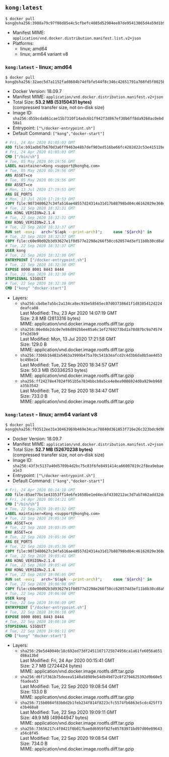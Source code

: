 ## `kong:latest`

```console
$ docker pull kong@sha256:3988a79c97f08d85e4c5cfbefc4085d52904ee87de95413865d4a59d1b944f3c
```

-	Manifest MIME: `application/vnd.docker.distribution.manifest.list.v2+json`
-	Platforms:
	-	linux; amd64
	-	linux; arm64 variant v8

### `kong:latest` - linux; amd64

```console
$ docker pull kong@sha256:32aec5d7a1152fad8604b74dfbfe544f8c346c42651791a768fd5f0025bc59b1
```

-	Docker Version: 18.09.7
-	Manifest MIME: `application/vnd.docker.distribution.manifest.v2+json`
-	Total Size: **53.2 MB (53150431 bytes)**  
	(compressed transfer size, not on-disk size)
-	Image ID: `sha256:d55bcda861cae15b7310f14adc6b1f942f3d867ef30b6ff8da9268ac0ebd58a1`
-	Entrypoint: `["\/docker-entrypoint.sh"]`
-	Default Command: `["kong","docker-start"]`

```dockerfile
# Fri, 24 Apr 2020 01:05:03 GMT
ADD file:b91adb67b670d3a6ff9463e48b7def903ed516be66fc4282d22c53e41512be49 in / 
# Fri, 24 Apr 2020 01:05:03 GMT
CMD ["/bin/sh"]
# Tue, 05 May 2020 00:19:56 GMT
LABEL maintainer=Kong <support@konghq.com>
# Tue, 05 May 2020 00:19:56 GMT
ARG ASSET=ce
# Tue, 05 May 2020 00:19:56 GMT
ENV ASSET=ce
# Mon, 13 Jul 2020 17:19:53 GMT
ARG EE_PORTS
# Mon, 13 Jul 2020 17:19:53 GMT
COPY file:9073480627c34fa516ae48557d24314a31d17b88798bd04c46162029e368d39c in /tmp/kong.tar.gz 
# Tue, 22 Sep 2020 18:32:31 GMT
ARG KONG_VERSION=2.1.4
# Tue, 22 Sep 2020 18:32:31 GMT
ENV KONG_VERSION=2.1.4
# Tue, 22 Sep 2020 18:32:37 GMT
RUN set -eux; 	arch="$(apk --print-arch)"; 	case "${arch}" in 		x86_64) arch='amd64'; KONG_SHA256='760cea1f7a058be6000e14dfecfeb73cc79245f696f18e0fcf0825935b944ab3' ;; 		aarch64) arch='arm64'; KONG_SHA256='08038f49f162ab5edc357d7712e90241f6571027cb8741b15ba0c951653764c2' ;; 	esac;     if [ "$ASSET" = "ce" ] ; then         apk add --no-cache --virtual .build-deps curl wget tar ca-certificates &&         curl -fL "https://bintray.com/kong/kong-alpine-tar/download_file?file_path=kong-$KONG_VERSION.$arch.apk.tar.gz" -o /tmp/kong.tar.gz &&         echo "$KONG_SHA256  /tmp/kong.tar.gz" | sha256sum -c -;         apk del .build-deps;     fi;     mkdir /kong; 	tar -C /kong -xzf /tmp/kong.tar.gz && 	mv /kong/usr/local/* /usr/local && 	mv /kong/etc/* /etc && 	rm -rf /kong && 	apk add --no-cache libstdc++ libgcc openssl pcre perl tzdata libcap zip bash zlib zlib-dev git ca-certificates && 	adduser -S kong && 	mkdir -p "/usr/local/kong" && 	chown -R kong:0 /usr/local/kong && 	chown kong:0 /usr/local/bin/kong && 	chmod -R g=u /usr/local/kong && 	rm -rf /tmp/kong.tar.gz &&   if [ "$ASSET" = "ce" ] ; then     kong version ;   fi;
# Tue, 22 Sep 2020 18:32:37 GMT
COPY file:c60e90d02b3d93627e1f0d577e2298e266f50cc620574d3ef11b8b30cd8a906c in /docker-entrypoint.sh 
# Tue, 22 Sep 2020 18:32:37 GMT
USER kong
# Tue, 22 Sep 2020 18:32:38 GMT
ENTRYPOINT ["/docker-entrypoint.sh"]
# Tue, 22 Sep 2020 18:32:38 GMT
EXPOSE 8000 8001 8443 8444
# Tue, 22 Sep 2020 18:32:38 GMT
STOPSIGNAL SIGQUIT
# Tue, 22 Sep 2020 18:32:38 GMT
CMD ["kong" "docker-start"]
```

-	Layers:
	-	`sha256:cbdbe7a5bc2a134ca8ec91be58565ec07d037386d1f1d8385412d224deafca08`  
		Last Modified: Thu, 23 Apr 2020 14:07:19 GMT  
		Size: 2.8 MB (2813316 bytes)  
		MIME: application/vnd.docker.image.rootfs.diff.tar.gzip
	-	`sha256:86e0de2dc0e7e86d092bbee85a6c1ef2769273bd1a78d87bc9a745745fe2d3b9`  
		Last Modified: Mon, 13 Jul 2020 17:21:58 GMT  
		Size: 129.0 B  
		MIME: application/vnd.docker.image.rootfs.diff.tar.gzip
	-	`sha256:7306b16482a5463a3999b475a70c541b3eafcd2c4d3b6da8b5ae4d53bc49be14`  
		Last Modified: Tue, 22 Sep 2020 18:34:57 GMT  
		Size: 50.3 MB (50336253 bytes)  
		MIME: application/vnd.docker.image.rootfs.diff.tar.gzip
	-	`sha256:ff24278e47024f951b5e7834bbcb0a5ce4e0ea9086924d0a929eb960a35b3542`  
		Last Modified: Tue, 22 Sep 2020 18:34:47 GMT  
		Size: 733.0 B  
		MIME: application/vnd.docker.image.rootfs.diff.tar.gzip

### `kong:latest` - linux; arm64 variant v8

```console
$ docker pull kong@sha256:f93512ee31e30463969b469e34cac78840d361853f716e26c323bdc9d98ee067
```

-	Docker Version: 18.09.7
-	Manifest MIME: `application/vnd.docker.distribution.manifest.v2+json`
-	Total Size: **52.7 MB (52670238 bytes)**  
	(compressed transfer size, not on-disk size)
-	Image ID: `sha256:43f3c5137a40d5709b4d2bc75c83f6fe8491414ca66007819c2f8ea9ebaea1e3`
-	Entrypoint: `["\/docker-entrypoint.sh"]`
-	Default Command: `["kong","docker-start"]`

```dockerfile
# Fri, 24 Apr 2020 00:14:18 GMT
ADD file:85ae77bc1e43353ff14e6fe1658be1ed4ecbf4330212ac3d7ab7462add32dd39 in / 
# Fri, 24 Apr 2020 00:14:21 GMT
CMD ["/bin/sh"]
# Tue, 22 Sep 2020 19:05:32 GMT
LABEL maintainer=Kong <support@konghq.com>
# Tue, 22 Sep 2020 19:05:34 GMT
ARG ASSET=ce
# Tue, 22 Sep 2020 19:05:35 GMT
ENV ASSET=ce
# Tue, 22 Sep 2020 19:05:36 GMT
ARG EE_PORTS
# Tue, 22 Sep 2020 19:05:36 GMT
COPY file:9073480627c34fa516ae48557d24314a31d17b88798bd04c46162029e368d39c in /tmp/kong.tar.gz 
# Tue, 22 Sep 2020 19:05:41 GMT
ARG KONG_VERSION=2.1.4
# Tue, 22 Sep 2020 19:05:48 GMT
ENV KONG_VERSION=2.1.4
# Tue, 22 Sep 2020 19:06:05 GMT
RUN set -eux; 	arch="$(apk --print-arch)"; 	case "${arch}" in 		x86_64) arch='amd64'; KONG_SHA256='760cea1f7a058be6000e14dfecfeb73cc79245f696f18e0fcf0825935b944ab3' ;; 		aarch64) arch='arm64'; KONG_SHA256='08038f49f162ab5edc357d7712e90241f6571027cb8741b15ba0c951653764c2' ;; 	esac;     if [ "$ASSET" = "ce" ] ; then         apk add --no-cache --virtual .build-deps curl wget tar ca-certificates &&         curl -fL "https://bintray.com/kong/kong-alpine-tar/download_file?file_path=kong-$KONG_VERSION.$arch.apk.tar.gz" -o /tmp/kong.tar.gz &&         echo "$KONG_SHA256  /tmp/kong.tar.gz" | sha256sum -c -;         apk del .build-deps;     fi;     mkdir /kong; 	tar -C /kong -xzf /tmp/kong.tar.gz && 	mv /kong/usr/local/* /usr/local && 	mv /kong/etc/* /etc && 	rm -rf /kong && 	apk add --no-cache libstdc++ libgcc openssl pcre perl tzdata libcap zip bash zlib zlib-dev git ca-certificates && 	adduser -S kong && 	mkdir -p "/usr/local/kong" && 	chown -R kong:0 /usr/local/kong && 	chown kong:0 /usr/local/bin/kong && 	chmod -R g=u /usr/local/kong && 	rm -rf /tmp/kong.tar.gz &&   if [ "$ASSET" = "ce" ] ; then     kong version ;   fi;
# Tue, 22 Sep 2020 19:06:08 GMT
COPY file:c60e90d02b3d93627e1f0d577e2298e266f50cc620574d3ef11b8b30cd8a906c in /docker-entrypoint.sh 
# Tue, 22 Sep 2020 19:06:08 GMT
USER kong
# Tue, 22 Sep 2020 19:06:09 GMT
ENTRYPOINT ["/docker-entrypoint.sh"]
# Tue, 22 Sep 2020 19:06:10 GMT
EXPOSE 8000 8001 8443 8444
# Tue, 22 Sep 2020 19:06:10 GMT
STOPSIGNAL SIGQUIT
# Tue, 22 Sep 2020 19:06:11 GMT
CMD ["kong" "docker-start"]
```

-	Layers:
	-	`sha256:29e5d40040c18c692ed73df24511071725b74956ca1a61fe6056a651d86a13bd`  
		Last Modified: Fri, 24 Apr 2020 00:15:41 GMT  
		Size: 2.7 MB (2724424 bytes)  
		MIME: application/vnd.docker.image.rootfs.diff.tar.gzip
	-	`sha256:d6f1f361b75deeea5140a58989e54db49d72c8f2794625392d9b60e5f6adea53`  
		Last Modified: Tue, 22 Sep 2020 19:08:54 GMT  
		Size: 133.0 B  
		MIME: application/vnd.docker.image.rootfs.diff.tar.gzip
	-	`sha256:715b0084f83b0d2b1feb234f814f8223cfc5574fb6863e5cdc425ff3e3b468a8`  
		Last Modified: Tue, 22 Sep 2020 19:09:11 GMT  
		Size: 49.9 MB (49944947 bytes)  
		MIME: application/vnd.docker.image.rootfs.diff.tar.gzip
	-	`sha256:73656217c4f0421f0b017bae8d6959f82fe85783971bd97d00e89643a56c8f45`  
		Last Modified: Tue, 22 Sep 2020 19:08:54 GMT  
		Size: 734.0 B  
		MIME: application/vnd.docker.image.rootfs.diff.tar.gzip
